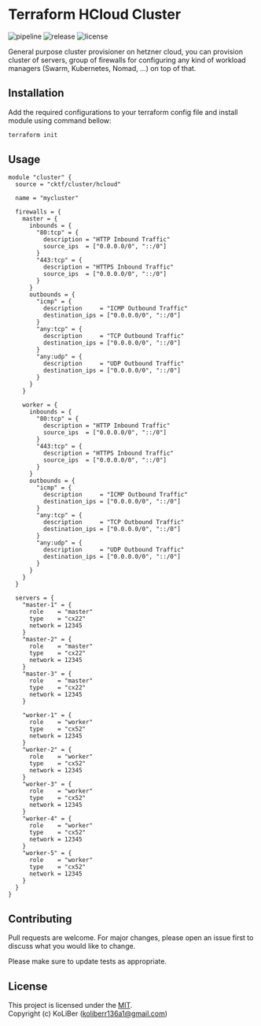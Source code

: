 # Terraform HCloud Cluster

![pipeline](https://github.com/cktf/terraform-hcloud-cluster/actions/workflows/cicd.yml/badge.svg)
![release](https://img.shields.io/github/v/release/cktf/terraform-hcloud-cluster?display_name=tag)
![license](https://img.shields.io/github/license/cktf/terraform-hcloud-cluster)

General purpose cluster provisioner on hetzner cloud, you can provision cluster of servers, group of firewalls for configuring any kind of workload managers (Swarm, Kubernetes, Nomad, ...) on top of that.

## Installation

Add the required configurations to your terraform config file and install module using command bellow:

```bash
terraform init
```

## Usage

```hcl
module "cluster" {
  source = "cktf/cluster/hcloud"

  name = "mycluster"

  firewalls = {
    master = {
      inbounds = {
        "80:tcp" = {
          description = "HTTP Inbound Traffic"
          source_ips  = ["0.0.0.0/0", "::/0"]
        }
        "443:tcp" = {
          description = "HTTPS Inbound Traffic"
          source_ips  = ["0.0.0.0/0", "::/0"]
        }
      }
      outbounds = {
        "icmp" = {
          description     = "ICMP Outbound Traffic"
          destination_ips = ["0.0.0.0/0", "::/0"]
        }
        "any:tcp" = {
          description     = "TCP Outbound Traffic"
          destination_ips = ["0.0.0.0/0", "::/0"]
        }
        "any:udp" = {
          description     = "UDP Outbound Traffic"
          destination_ips = ["0.0.0.0/0", "::/0"]
        }
      }
    }

    worker = {
      inbounds = {
        "80:tcp" = {
          description = "HTTP Inbound Traffic"
          source_ips  = ["0.0.0.0/0", "::/0"]
        }
        "443:tcp" = {
          description = "HTTPS Inbound Traffic"
          source_ips  = ["0.0.0.0/0", "::/0"]
        }
      }
      outbounds = {
        "icmp" = {
          description     = "ICMP Outbound Traffic"
          destination_ips = ["0.0.0.0/0", "::/0"]
        }
        "any:tcp" = {
          description     = "TCP Outbound Traffic"
          destination_ips = ["0.0.0.0/0", "::/0"]
        }
        "any:udp" = {
          description     = "UDP Outbound Traffic"
          destination_ips = ["0.0.0.0/0", "::/0"]
        }
      }
    }
  }

  servers = {
    "master-1" = {
      role    = "master"
      type    = "cx22"
      network = 12345
    }
    "master-2" = {
      role    = "master"
      type    = "cx22"
      network = 12345
    }
    "master-3" = {
      role    = "master"
      type    = "cx22"
      network = 12345
    }

    "worker-1" = {
      role    = "worker"
      type    = "cx52"
      network = 12345
    }
    "worker-2" = {
      role    = "worker"
      type    = "cx52"
      network = 12345
    }
    "worker-3" = {
      role    = "worker"
      type    = "cx52"
      network = 12345
    }
    "worker-4" = {
      role    = "worker"
      type    = "cx52"
      network = 12345
    }
    "worker-5" = {
      role    = "worker"
      type    = "cx52"
      network = 12345
    }
  }
}
```

## Contributing

Pull requests are welcome. For major changes, please open an issue first to discuss what you would like to change.

Please make sure to update tests as appropriate.

## License

This project is licensed under the [MIT](LICENSE.md).  
Copyright (c) KoLiBer (koliberr136a1@gmail.com)
